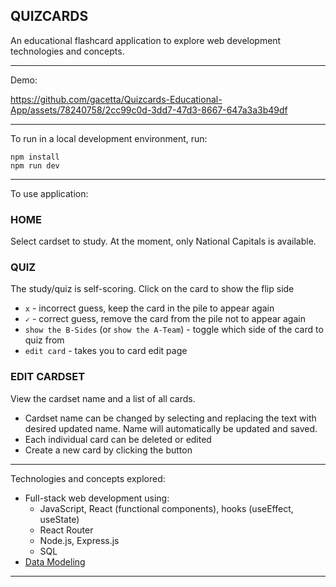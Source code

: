 ## QUIZCARDS

An educational flashcard application to explore web development technologies and concepts.

---

Demo:

https://github.com/gacetta/Quizcards-Educational-App/assets/78240758/2cc99c0d-3dd7-47d3-8667-647a3a3b49df


---

To run in a local development environment, run:

```
npm install
npm run dev
```

---

To use application:

### HOME

Select cardset to study. At the moment, only National Capitals is available.

### QUIZ

The study/quiz is self-scoring. Click on the card to show the flip side

- `x` - incorrect guess, keep the card in the pile to appear again
- `✓` - correct guess, remove the card from the pile not to appear again
- `show the B-Sides` (or `show the A-Team`) - toggle which side of the card to quiz from
- `edit card` - takes you to card edit page

### EDIT CARDSET

View the cardset name and a list of all cards.

- Cardset name can be changed by selecting and replacing the text with desired updated name. Name will automatically be updated and saved.
- Each individual card can be deleted or edited
- Create a new card by clicking the button

---

Technologies and concepts explored:

- Full-stack web development using:
  - JavaScript, React (functional components), hooks (useEffect, useState)
  - React Router
  - Node.js, Express.js
  - SQL
- [Data Modeling](https://drawsql.app/teams/gacetta/diagrams/flashcards)

---
